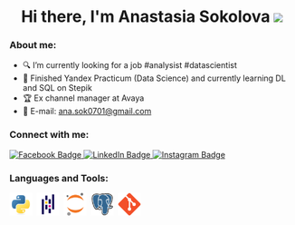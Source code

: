 <h1 align="center">Hi there, I'm Anastasia Sokolova 
<img src="https://github.com/blackcater/blackcater/raw/main/images/Hi.gif" height="32"/></h1>


### About me:

- :mag: I’m currently looking for a job #analysist #datascientist 
- :seedling: Finished Yandex Practicum (Data Science) and currently learning DL and SQL on Stepik
- :trophy: Ex channel manager at Avaya
- :incoming_envelope: E-mail: ana.sok0701@gmail.com

### Connect with me:

<div id="badges">
  <a href="https://www.facebook.com/sokolova.ana7">
    <img src="https://img.shields.io/badge/Facebook-blue?logo=facebook&logoColor=white&style=for-the-badge" alt="Facebook Badge"/>
  </a>
  <a href="https://www.linkedin.com/in/anastasia-sokolova-8b7044208">
    <img src="https://img.shields.io/badge/LinkedIn-blue?style=for-the-badge&logo=linkedin&logoColor=white" alt="LinkedIn Badge""/>
  </a>
  <a href="https://instagram.com/ewiges__gluck?igshid=YmMyMTA2M2Y=">
    <img src="https://img.shields.io/badge/Instagram-red?logo=instagram&logoColor=black&style=for-the-badge" alt="Instagram Badge"/>
  </a>
</div>

### Languages and Tools:

<img src="https://github.com/devicons/devicon/blob/master/icons/python/python-original.svg" title="Python" alt="Python" width="40" height="40"/>&nbsp;
<img src="https://github.com/devicons/devicon/blob/master/icons/pandas/pandas-original.svg" title="Pandas" alt="Pandas" width="40" height="40"/>&nbsp;
<img src="https://github.com/devicons/devicon/blob/master/icons/jupyter/jupyter-original.svg" title="Jupyter Notebook" alt="Jupyter Notebook" width="40" height="40"/>&nbsp;
<img src="https://github.com/devicons/devicon/blob/master/icons/postgresql/postgresql-original.svg" title="PostgreSQL" alt="PostgreSQL" width="40" height="40"/>&nbsp;
<img src="https://github.com/devicons/devicon/blob/master/icons/git/git-original.svg" title="Git" alt="Git" width="40" height="40"/>&nbsp;

